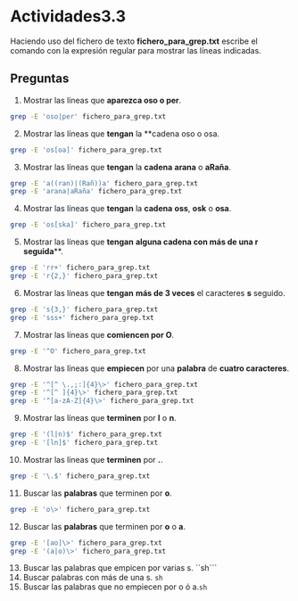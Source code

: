# Actividades3.3
Haciendo uso del fichero de texto **fichero_para_grep.txt** escribe el comando con la expresión regular para mostrar las líneas indicadas.
## Preguntas
1. Mostrar las líneas que **aparezca oso o per**.
```sh
grep -E 'oso|per' fichero_para_grep.txt
```
2. Mostrar las líneas que **tengan** la **cadena oso o osa.
```sh
grep -E 'os[oa]' fichero_para_grep.txt
```
3. Mostrar las líneas que **tengan** la **cadena** **arana** o **aRaña**.
```sh
grep -E 'a((ran)|(Rañ))a' fichero_para_grep.txt
grep -E 'arana|aRaña' fichero_para_grep.txt
```
4. Mostrar las líneas que **tengan** la **cadena** **oss**, **osk** o **osa**.
```sh
grep -E 'os[ska]' fichero_para_grep.txt
```
5. Mostrar las líneas que **tengan** **alguna cadena con más de una r seguida****.
```sh
grep -E 'rr+' fichero_para_grep.txt
grep -E 'r{2,}' fichero_para_grep.txt
```
6. Mostrar las líneas que **tengan** ****más de 3 veces**** el caracteres **s** seguido.
```sh
grep -E 's{3,}' fichero_para_grep.txt
grep -E 'sss+' fichero_para_grep.txt
```
7. Mostrar las líneas que **comiencen por O**.
```sh
grep -E '^O' fichero_para_grep.txt
```
8. Mostrar las líneas que **empiecen** por una **palabra** de **cuatro caracteres**.
```sh
grep -E '^[^ \.,;:]{4}\>' fichero_para_grep.txt
grep -E '^[^ ]{4}\>' fichero_para_grep.txt
grep -E '^[a-zA-Z]{4}\>' fichero_para_grep.txt
```
9. Mostrar las líneas que **terminen** por **l** o **n**.
```sh
grep -E '(l|n)$' fichero_para_grep.txt 
grep -E '[ln]$' fichero_para_grep.txt
```
10. Mostrar las líneas que **terminen** por **.**.
```sh
grep -E '\.$' fichero_para_grep.txt
```
11. Buscar las **palabras** que terminen por **o**.
```sh
grep -E 'o\>' fichero_para_grep.txt
```
12. Buscar las **palabras** que terminen por **o** o **a**.
```sh
grep -E '[ao]\>' fichero_para_grep.txt
grep -E '(a|o)\>' fichero_para_grep.txt 
```
13. Buscar las palabras que empicen por varias s.
``sh```
14. Buscar palabras con más de una s.
```sh```
15. Buscar las palabras que no empiecen por o ó a.```sh```
